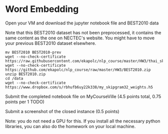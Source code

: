 
# Word Embedding

Open your VM and download the jupyter notebook file and BEST2010 data

Note that this BEST2010 dataset has not been preprocessed, it contains the same content as the one on NECTEC's website.  You might have to move your previous BEST2010 dataset elsewhere. 

```
mv BEST2010 BEST2010-prev
wget --no-check-certificate https://raw.githubusercontent.com/ekapolc/nlp_course/master/HW3/thai_skip_gram_homework_for_student.ipynb
wget --no-check-certificate https://github.com/ekapolc/nlp_course/raw/master/HW3/BEST2010.zip
unzip BEST2010.zip
cd /data
wget --no-check-certificate https://www.dropbox.com/s/rbhufb6uy22k338/my_skipgram32_weights.h5
```

Submit the completed notebook file on MyCourseVille (4.5 points total, 0.75 points per 1 TODO)

Submit a screenshot of the closed instance (0.5 points)

Note: you do not need a GPU for this. If you install all the necessary python libraries, you can also do the homework on your local machine.
